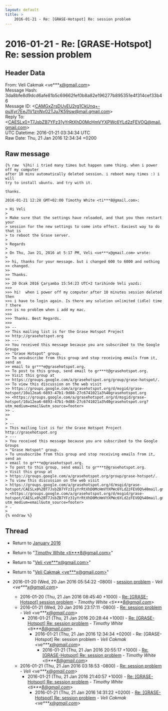 ```yaml
---
layout: default
title: >
    2016-01-21 - Re: [GRASE-Hotspot] Re: session problem
---
```


# 2016-01-21 - Re: [GRASE-Hotspot] Re: session problem

## Header Data

From: Veli Cakmak \<ve***x@gmail.com\><br>
Message Hash: 3da8bfe8d9dcd6afe81b5c69662fef0b8a82e196277b895351e4f314cef33b46<br>
Message ID: \<CAMGxZrsDUvEU2rg1CkUnq+-puXyr7EeJ1V1znNv02TJu7K59sw@mail.gmail.com\><br>
Reply To: \<CAESLx0+T7JsbZB7YFz31yYrRtXhD0McHmVYXPWc6YLd2zFEVOQ@mail.gmail.com\><br>
UTC Datetime: 2016-01-21 03:34:34 UTC<br>
Raw Date: Thu, 21 Jan 2016 12:34:34 +0200<br>

## Raw message

```
{% raw  %}hi! i tried many times but happen same thing. when i power off my computer
after 10 mins automatically deleted session. i reboot many times :) i will
try to install ubuntu. and try with it.

thanks.

2016-01-21 12:28 GMT+02:00 Timothy White <ti***8@gmail.com>:

> Hi Veli
>
> Make sure that the settings have reloaded, and that you then restart your
> session for the new settings to come into effect. Easiest way to do that is
> to reboot the Grase server.
>
> Regards
>
> On Thu, Jan 21, 2016 at 5:17 PM, Veli <ve***x@gmail.com> wrote:
>
>> hi, thanks for your message. but i changed 600 to 6000 and nothing
>> changed.
>>
>> Thanks.
>>
>> 20 Ocak 2016 Çarşamba 15:54:23 UTC+2 tarihinde Veli yazdı:
>>>
>>> hi!  when i power off my computer after 10 minutes session deleted then
>>> i have to login again. Is there any solution unlimited (idle) time ? there
>>> is no problem when i add my mac.
>>>
>>> Thanks. Best Regards.
>>>
>> --
>> This mailing list is for the Grase Hotspot Project
>> http://grasehotspot.org
>> ---
>> You received this message because you are subscribed to the Google Groups
>> "Grase Hotspot" group.
>> To unsubscribe from this group and stop receiving emails from it, send an
>> email to gr***e@grasehotspot.org.
>> To post to this group, send email to gr***t@grasehotspot.org.
>> Visit this group at
>> https://groups.google.com/a/grasehotspot.org/group/grase-hotspot/.
>> To view this discussion on the web visit
>> https://groups.google.com/a/grasehotspot.org/d/msgid/grase-hotspot/10a12ea6-6893-47b1-9d88-27c6741021a3%40grasehotspot.org
>> <https://groups.google.com/a/grasehotspot.org/d/msgid/grase-hotspot/10a12ea6-6893-47b1-9d88-27c6741021a3%40grasehotspot.org?utm_medium=email&utm_source=footer>
>> .
>>
>
> --
> This mailing list is for the Grase Hotspot Project http://grasehotspot.org
> ---
> You received this message because you are subscribed to the Google Groups
> "Grase Hotspot" group.
> To unsubscribe from this group and stop receiving emails from it, send an
> email to gr***e@grasehotspot.org.
> To post to this group, send email to gr***t@grasehotspot.org.
> Visit this group at
> https://groups.google.com/a/grasehotspot.org/group/grase-hotspot/.
> To view this discussion on the web visit
> https://groups.google.com/a/grasehotspot.org/d/msgid/grase-hotspot/CAESLx0%2BT7JsbZB7YFz31yYrRtXhD0McHmVYXPWc6YLd2zFEVOQ%40mail.gmail.com
> <https://groups.google.com/a/grasehotspot.org/d/msgid/grase-hotspot/CAESLx0%2BT7JsbZB7YFz31yYrRtXhD0McHmVYXPWc6YLd2zFEVOQ%40mail.gmail.com?utm_medium=email&utm_source=footer>
> .
>
{% endraw %}
```

## Thread

+ Return to [January 2016](/archive/2016/01)

+ Return to "[Timothy White <ti***8<span>@</span>gmail.com>](/authors/ti___8_at_gmail_com)"
+ Return to "[Veli <ve***x<span>@</span>gmail.com>](/authors/ve___x_at_gmail_com)"
+ Return to "[Veli Cakmak <ve***x<span>@</span>gmail.com>](/authors/ve___x_at_gmail_com)"

+ 2016-01-20 (Wed, 20 Jan 2016 05:54:22 -0800) - [session problem](/archive/2016/01/c38ec3a7dc84d981ed879999d71daf250541206ad522c62fe4ecebcc5edafb31) - _Veli \<ve***x@gmail.com\>_
  + 2016-01-20 (Thu, 21 Jan 2016 08:45:40 +1000) - [Re: [GRASE-Hotspot] session problem](/archive/2016/01/518d5047fe195f08772c104ddd9d6517c4a41adad1b41727bf9eddc769cb5b7c) - _Timothy White \<ti***8@gmail.com\>_
  + 2016-01-21 (Wed, 20 Jan 2016 23:17:11 -0800) - [Re: session problem](/archive/2016/01/e01c08c9f9430e9fe82f06733a6e4a81a003465db1551c0737083ce8f1406d1e) - _Veli \<ve***x@gmail.com\>_
    + 2016-01-21 (Thu, 21 Jan 2016 20:28:44 +1000) - [Re: [GRASE-Hotspot] Re: session problem](/archive/2016/01/df506f7a8f0d7a1571955e68e34f8e87871a99004401c92a957116f3b4d41e3f) - _Timothy White \<ti***8@gmail.com\>_
      + 2016-01-21 (Thu, 21 Jan 2016 12:34:34 +0200) - Re: [GRASE-Hotspot] Re: session problem - _Veli Cakmak \<ve***x@gmail.com\>_
        + 2016-01-21 (Thu, 21 Jan 2016 20:55:17 +1000) - [Re: [GRASE-Hotspot] Re: session problem](/archive/2016/01/304fc1a0e470fd377c9385ddbf30e08155ae55a6d7df20e4155901859c3535e4) - _Timothy White \<ti***8@gmail.com\>_
  + 2016-01-21 (Thu, 21 Jan 2016 03:18:53 -0800) - [Re: session problem](/archive/2016/01/71bb92ffd2f340940ac70df70388f6262be551d5faa1a171cc550a870e752a70) - _Veli \<ve***x@gmail.com\>_
    + 2016-01-21 (Thu, 21 Jan 2016 21:40:57 +1000) - [Re: [GRASE-Hotspot] Re: session problem](/archive/2016/01/fe9ba27bef08e83deefc6e1aec682bdc3428c3bcc1f5d2bbc193e1b8a0905052) - _Timothy White \<ti***8@gmail.com\>_
      + 2016-01-21 (Thu, 21 Jan 2016 14:31:22 +0200) - [Re: [GRASE-Hotspot] Re: session problem](/archive/2016/01/8ba6565ace2552ae4306cdfb26c9fc2fb32648866be0f64def1ed97aae260d42) - _Veli Cakmak \<ve***x@gmail.com\>_

